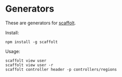 # Generators

These are generators for [scaffolt](https://github.com/paulmillr/scaffolt).

Install:

    npm install -g scaffolt

Usage:

    scaffolt view user
    scaffolt view user -r
    scaffolt controller header -p controllers/regions
